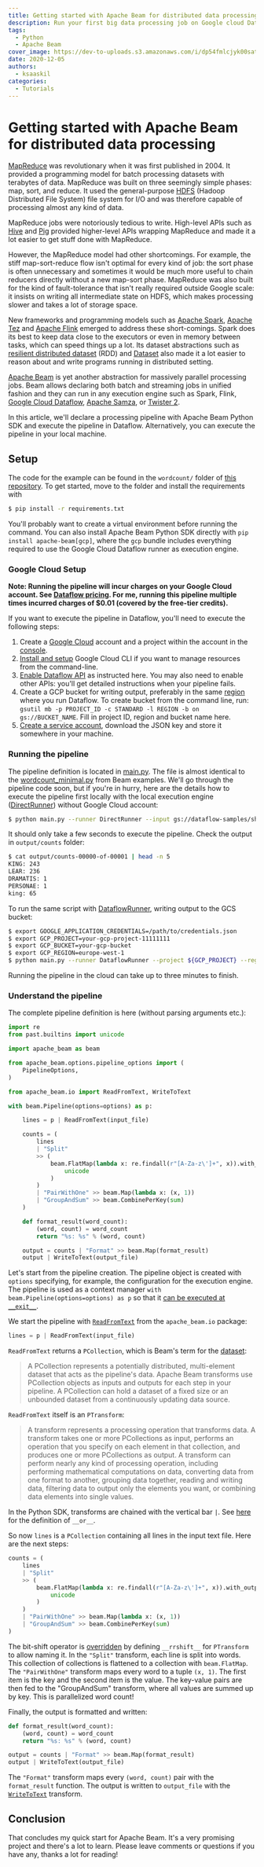 ```yaml
---
title: Getting started with Apache Beam for distributed data processing
description: Run your first big data processing job on Google cloud Dataflow with Apache Beam Python SDK
tags:
  - Python
  - Apache Beam
cover_image: https://dev-to-uploads.s3.amazonaws.com/i/dp54fmlcjyk00satyy08.png
date: 2020-12-05
authors:
  - ksaaskil
categories:
  - Tutorials
---
```


# Getting started with Apache Beam for distributed data processing

[MapReduce](https://research.google/pubs/pub62/) was revolutionary when it was first published in 2004. It provided a programming model for batch processing datasets with terabytes of data. MapReduce was built on three seemingly simple phases: map, sort, and reduce. It used the general-purpose [HDFS](https://hadoop.apache.org/docs/r1.2.1/hdfs_design.html) (Hadoop Distributed File System) file system for I/O and was therefore capable of processing almost any kind of data.

<!-- more -->

MapReduce jobs were notoriously tedious to write. High-level APIs such as [Hive](https://hive.apache.org/) and [Pig](https://pig.apache.org/) provided higher-level APIs wrapping MapReduce and made it a lot easier to get stuff done with MapReduce.

However, the MapReduce model had other shortcomings. For example, the stiff map-sort-reduce flow isn't optimal for every kind of job: the sort phase is often unnecessary and sometimes it would be much more useful to chain reducers directly without a new map-sort phase. MapReduce was also built for the kind of fault-tolerance that isn't really required outside Google scale: it insists on writing all intermediate state on HDFS, which makes processing slower and takes a lot of storage space.

New frameworks and programming models such as [Apache Spark](https://spark.apache.org/), [Apache Tez](http://tez.apache.org/) and [Apache Flink](https://flink.apache.org/) emerged to address these short-comings. Spark does its best to keep data close to the executors or even in memory between tasks, which can speed things up a lot. Its dataset abstractions such as [resilient distributed dataset](https://spark.apache.org/docs/latest/rdd-programming-guide.html) (RDD) and [Dataset](https://spark.apache.org/docs/latest/sql-programming-guide.html) also made it a lot easier to reason about and write programs running in distributed setting.

[Apache Beam](https://beam.apache.org/) is yet another abstraction for massively parallel processing jobs. Beam allows declaring both batch and streaming jobs in unified fashion and they can run in any execution engine such as Spark, Flink, [Google Cloud Dataflow](https://cloud.google.com/dataflow/), [Apache Samza](https://samza.apache.org/), or [Twister 2](https://twister2.org//).

In this article, we'll declare a processing pipeline with Apache Beam Python SDK and execute the pipeline in Dataflow. Alternatively, you can execute the pipeline in your local machine.

## Setup

The code for the example can be found in the `wordcount/` folder of [this repository](https://github.com/ksaaskil/learn-apache-beam/tree/master/wordcount). To get started, move to the folder and install the requirements with

```bash
$ pip install -r requirements.txt
```

You'll probably want to create a virtual environment before running the command. You can also install Apache Beam Python SDK directly with `pip install apache-beam[gcp]`, where the `gcp` bundle includes everything required to use the Google Cloud Dataflow runner as execution engine.

### Google Cloud Setup

**Note: Running the pipeline will incur charges on your Google Cloud account. See [Dataflow pricing](https://cloud.google.com/dataflow/pricing). For me, running this pipeline multiple times incurred charges of $0.01 (covered by the free-tier credits).**

If you want to execute the pipeline in Dataflow, you'll need to execute the following steps:

1. Create a [Google Cloud](https://cloud.google.com/) account and a project within the account in the [console](https://console.cloud.google.com/).
1. [Install and setup](https://cloud.google.com/sdk/gcloud/) Google Cloud CLI if you want to manage resources from the command-line.
1. [Enable Dataflow API](https://cloud.google.com/apis/docs/getting-started#enabling_apis) as instructed here. You may also need to enable other APIs: you'll get detailed instructions when your pipeline fails.
1. Create a GCP bucket for writing output, preferably in the same [region](https://cloud.google.com/dataflow/docs/concepts/regional-endpoints) where you run Dataflow. To create bucket from the command line, run: `gsutil mb -p PROJECT_ID -c STANDARD -l REGION -b on gs://BUCKET_NAME`. Fill in project ID, region and bucket name here.
1. [Create a service account](https://cloud.google.com/docs/authentication/getting-started), download the JSON key and store it somewhere in your machine.

### Running the pipeline

The pipeline definition is located in [main.py](https://github.com/ksaaskil/learn-apache-beam/blob/master/wordcount/main.py). The file is almost identical to the [wordcount_minimal.py](https://github.com/apache/beam/blob/master/sdks/python/apache_beam/examples/wordcount_minimal.py) from Beam examples. We'll go through the pipeline code soon, but if you're in hurry, here are the details how to execute the pipeline first locally with the local execution engine ([DirectRunner](https://beam.apache.org/documentation/runners/direct/)) without Google Cloud account:

```bash
$ python main.py --runner DirectRunner --input gs://dataflow-samples/shakespeare/kinglear.txt --output output/counts
```

It should only take a few seconds to execute the pipeline. Check the output in `output/counts` folder:

```bash
$ cat output/counts-00000-of-00001 | head -n 5
KING: 243
LEAR: 236
DRAMATIS: 1
PERSONAE: 1
king: 65
```

To run the same script with [DataflowRunner](https://beam.apache.org/documentation/runners/dataflow/), writing output to the GCS bucket:

```bash
$ export GOOGLE_APPLICATION_CREDENTIALS=/path/to/credentials.json
$ export GCP_PROJECT=your-gcp-project-11111111
$ export GCP_BUCKET=your-gcp-bucket
$ export GCP_REGION=europe-west-1
$ python main.py --runner DataflowRunner --project ${GCP_PROJECT} --region=${GCP_REGION} --staging_location=gs://${GCP_BUCKET}/staging --temp_location gs://${GCP_BUCKET}/temp --job_name wordcount-job --input gs://dataflow-samples/shakespeare/kinglear.txt --output gs://${GCP_BUCKET}/output/counts
```

Running the pipeline in the cloud can take up to three minutes to finish.

### Understand the pipeline

The complete pipeline definition is here (without parsing arguments etc.):

```python
import re
from past.builtins import unicode

import apache_beam as beam

from apache_beam.options.pipeline_options import (
    PipelineOptions,
)

from apache_beam.io import ReadFromText, WriteToText

with beam.Pipeline(options=options) as p:

    lines = p | ReadFromText(input_file)

    counts = (
        lines
        | "Split"
        >> (
            beam.FlatMap(lambda x: re.findall(r"[A-Za-z\']+", x)).with_output_types(
                unicode
            )
        )
        | "PairWithOne" >> beam.Map(lambda x: (x, 1))
        | "GroupAndSum" >> beam.CombinePerKey(sum)
    )

    def format_result(word_count):
        (word, count) = word_count
        return "%s: %s" % (word, count)

    output = counts | "Format" >> beam.Map(format_result)
    output | WriteToText(output_file)
```

Let's start from the pipeline creation. The pipeline object is created with `options` specifying, for example, the configuration for the execution engine. The pipeline is used as a context manager `with beam.Pipeline(options=options) as p` so that it [can be executed at `__exit__`](https://github.com/apache/beam/blob/master/sdks/python/apache_beam/pipeline.py#L564).

We start the pipeline with [`ReadFromText`](https://github.com/apache/beam/blob/v2.26.0-RC00/sdks/python/apache_beam/io/textio.py#L516) from the `apache_beam.io` package:

```python
lines = p | ReadFromText(input_file)
```

`ReadFromText` returns a `PCollection`, which is Beam's term for the [dataset](https://cloud.google.com/dataflow/docs/concepts/beam-programming-model):

> A PCollection represents a potentially distributed, multi-element dataset that acts as the pipeline's data. Apache Beam transforms use PCollection objects as inputs and outputs for each step in your pipeline. A PCollection can hold a dataset of a fixed size or an unbounded dataset from a continuously updating data source.

`ReadFromText` itself is an `PTransform`:

> A transform represents a processing operation that transforms data. A transform takes one or more PCollections as input, performs an operation that you specify on each element in that collection, and produces one or more PCollections as output. A transform can perform nearly any kind of processing operation, including performing mathematical computations on data, converting data from one format to another, grouping data together, reading and writing data, filtering data to output only the elements you want, or combining data elements into single values.

In the Python SDK, transforms are chained with the vertical bar `|`. See [here](https://github.com/apache/beam/blob/v2.26.0-RC00/sdks/python/apache_beam/transforms/ptransform.py#L529) for the definition of `__or__`.

So now `lines` is a `PCollection` containing all lines in the input text file. Here are the next steps:

```python
counts = (
    lines
    | "Split"
    >> (
        beam.FlatMap(lambda x: re.findall(r"[A-Za-z\']+", x)).with_output_types(
            unicode
        )
    )
    | "PairWithOne" >> beam.Map(lambda x: (x, 1))
    | "GroupAndSum" >> beam.CombinePerKey(sum)
)
```

The bit-shift operator is [overridden](https://github.com/apache/beam/blob/v2.26.0-RC00/sdks/python/apache_beam/transforms/ptransform.py) by defining `__rrshift__` for `PTransform` to allow naming it. In the `"Split"` transform, each line is split into words. This collection of collections is flattened to a collection with `beam.FlatMap`. The `"PairWithOne"` transform maps every word to a tuple `(x, 1)`. The first item is the key and the second item is the value. The key-value pairs are then fed to the "GroupAndSum" transform, where all values are summed up by key. This is parallelized word count!

Finally, the output is formatted and written:

```python
def format_result(word_count):
    (word, count) = word_count
    return "%s: %s" % (word, count)

output = counts | "Format" >> beam.Map(format_result)
output | WriteToText(output_file)
```

The `"Format"` transform maps every `(word, count)` pair with the `format_result` function. The output is written to `output_file` with the [`WriteToText`](https://github.com/apache/beam/blob/v2.26.0-RC00/sdks/python/apache_beam/io/textio.py#L589) transform.

## Conclusion

That concludes my quick start for Apache Beam. It's a very promising project and there's a lot to learn. Please leave comments or questions if you have any, thanks a lot for reading!

